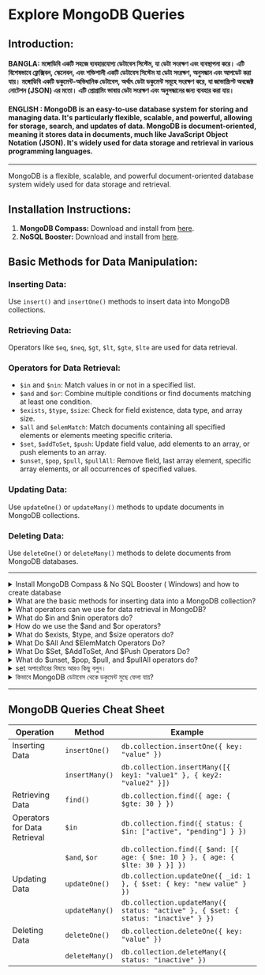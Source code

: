 # Explore MongoDB Queries

## Introduction:
 

<h4> 
 BANGLA:  মঙ্গোডিবি একটি সহজে ব্যবহারযোগ্য ডেটাবেস সিস্টেম, যা ডেটা সংরক্ষণ এবং ব্যবস্থাপনা করে। এটি বিশেষভাবে ফ্লেক্সিবল, স্কেলেবল, এবং শক্তিশালী একটি ডেটাবেস সিস্টেম যা ডেটা সংরক্ষণ, অনুসন্ধান এবং আপডেট করা যায়। মঙ্গোডিবি একটি ডকুমেন্ট-অভিধানিক ডেটাবেস, অর্থাৎ ডেটা ডকুমেন্ট সমূহে সংরক্ষণ করে, যা জাভাস্ক্রিপ্ট অবজেক্ট নোটেশন (JSON) এর মতো। এটি প্রোগ্রামিং ভাষায় ডেটা সংরক্ষণ এবং অনুসন্ধানের জন্য ব্যবহার করা যায়।
</h4>


<h4> 
 
ENGLISH : MongoDB is an easy-to-use database system for storing and managing data. It's particularly flexible, scalable, and powerful, allowing for storage, search, and updates of data. MongoDB is document-oriented, meaning it stores data in documents, much like JavaScript Object Notation (JSON). It's widely used for data storage and retrieval in various programming languages.
</h4>



---


MongoDB is a flexible, scalable, and powerful document-oriented database system widely used for data storage and retrieval.

## Installation Instructions:

1. **MongoDB Compass:** Download and install from [here](https://www.mongodb.com/try/download/compass).
2. **NoSQL Booster:** Download and install from [here](https://www.nosqlbooster.com/downloads).

## Basic Methods for Data Manipulation:

### Inserting Data:

Use `insert()` and `insertOne()` methods to insert data into MongoDB collections.

### Retrieving Data:

Operators like `$eq`, `$neq`, `$gt`, `$lt`, `$gte`, `$lte` are used for data retrieval.

### Operators for Data Retrieval:

- `$in` and `$nin`: Match values in or not in a specified list.
- `$and` and `$or`: Combine multiple conditions or find documents matching at least one condition.
- `$exists`, `$type`, `$size`: Check for field existence, data type, and array size.
- `$all` and `$elemMatch`: Match documents containing all specified elements or elements meeting specific criteria.
- `$set`, `$addToSet`, `$push`: Update field value, add elements to an array, or push elements to an array.
- `$unset`, `$pop`, `$pull`, `$pullAll`: Remove field, last array element, specific array elements, or all occurrences of specified values.

### Updating Data:

Use `updateOne()` or `updateMany()` methods to update documents in MongoDB collections.

### Deleting Data:

Use `deleteOne()` or `deleteMany()` methods to delete documents from MongoDB databases.

---



<details>
<summary>
Install MongoDB Compass & No SQL Booster ( Windows) and how to create database
</summary>
<br >

**Installing MongoDB Compass:**

1. Visit the MongoDB Compass download page: https://www.mongodb.com/try/download/compass
2. Click on the "Download for Windows" button.
3. Once the download is complete, double-click the downloaded file to start the installation process.
4. Follow the on-screen instructions to complete the installation. MongoDB Compass will be installed on your system.

**Installing NoSQL Booster:**

1. Visit the NoSQL Booster download page: https://www.nosqlbooster.com/downloads
2. Click on the "Download for Windows" button.
3. Once the download is complete, double-click the downloaded file to start the installation process.
4. Follow the on-screen instructions to complete the installation. NoSQL Booster will be installed on your system.

**Creating a Database and Collection:**

1. Open MongoDB Compass.
2. Click on the "Connect" button to connect to your MongoDB server. If you don't have a server set up, you can create a local server by clicking on "New Connection" and choosing "localhost" as the hostname.
3. Once connected, click on the "Create Database" button.
4. Enter a name for your database and click "Create Database".
5. With the database selected, click on the "Create Collection" button.
6. Enter a name for your collection and click "Create Collection".

</details> 

<details> 
<summary>  
What are the basic methods for inserting data into a MongoDB collection?

</summary> 
 <br>


The basic methods for inserting data into a MongoDB collection are using the insert() and insertOne() methods. 

1- ডাটা insert ->findOne-> finDMany 

2- Field Filtering কিভাবে করতে হয় db.test.find({gender:"Female"}).project({name:1})

  
 </details>


<details>
<summary>
What operators can we use for data retrieval in MongoDB?

</summary>
<br > 

We can use operators like $eq, $neq, $gt, $lt, $gte, $lte for data retrieval in MongoDB.

MongoDB ডেটা পাওয়ার জন্য অপারেটর হলো $eq, $neq, $gt, $lt, $gte, $lte ইত্যাদি।

```js 
db.test.find({age: {$gte: 30}})
db.collection.find({ age: { $eq: 30 } }); 
```
</details> 

<details>
<summary>
What do $in and $nin operators do?




</summary>
<br > 
The $in operator is used to find values matching any in a specified list, while the $nin operator is used to find values not matching any in a specified list

$in এবং $nin অপারেটর কি কাজ করে?

$in অপারেটর ব্যবহার করে একটি ফিল্ডের মানগুলির মধ্যে নির্দিষ্ট মানগুলির মধ্যে সনাক্ত করা হয়, যেমন [1, 2, 3]। $nin অপারেটর ব্যবহার করে একটি ফিল্ডের মানগুলির মধ্যে নির্দিষ্ট মানগুলির মধ্যে যার কোনো ম্যাচ নেই সেগুলি সনাক্ত করা হয়। 

```js
db.collection.find({ status: { $in: ["active", "pending"] } });

db.collection.find({ status: "active", category: "electronics" });

db.collection.find({ status: { $nin: ["completed", "cancelled"] } });



db.test.find({age: {$gte: 18, $lt:30 }},{age:1}).sort({ age:1 }) // Implicit And Condition
```

</details> 

<details>
<summary>
How do we use the $and and $or operators?




</summary>
<br > 
The $and operator combines multiple conditions, while the $or operator finds documents matching at least one condition.


$and এবং $or অপারেটর কিভাবে ব্যবহার করা হয়?$and অপারেটর ব্যবহার করে একই সময়ে একাধিক শর্ত যোগান করা যায়, যেমন {$and: [{field1: value1}, {field2: value2}]}। $or অপারেটর ব্যবহার করে একটি ফিল্ডের মানগুলির মধ্যে কোনো একটি ম্যাচ করতে পারে,

```js 

যেমন {$or: [{field1: value1}, {field2: value2}]}।

// db.test.find({age: {$ne: 15, $lte:30}}) 

// explicit operator 
db.test.find({ 

  $and: [

  {age: {$ne: 10}}, 

  {age: {$lte: 30}}


  ] }).project({age:1}).sort({ age:1 })


db.test.find({"skills.name": {$in: ["JAVASCRIPT", "PYTHON"]} }).project({ interests:1, skills:1}).sort({ interests: 1 }) 
```
</details> 

<details>
<summary>
What do $exists, $type, and $size operators do?



</summary>
<br > 
$exists অপারেটর ব্যবহার করে একটি ফিল্ড বা কোনো নির্দিষ্ট ফিল্ডের মান অস্তিত্বের তথ্য দেখা যায়। $type অপারেটর ব্যবহার করে ফিল্ডের ডেটা টাইপ চেক করা যায়। $size অপারেটর ব্যবহার করে একটি অ্যারের সাইজ চেক করা যায়।

The $exists operator checks for the existence of a field, $type checks the data type of a field, and $size checks the size of an array.
</details> 

<details>  
<summary>
What Do $All And $ElemMatch Operators Do? 

</summary>
<br >

The $all operator matches documents where an array contains all the specified elements, while the $elemMatch operator matches documents where an array element meets specified criteria. 

$all এবং $elemMatch অপারেটর কি কাজ করে? 

$all অপারেটর ব্যবহার করে একটি অ্যারের সকল মানের মধ্যে নির্দিষ্ট মানগুলির ম্যাচ করতে হয়। $elemMatch অপারেটর ব্যবহার করে অ্যারের একটি অংশের মান নির্দিষ্ট শর্ত সনাক্ত করা যায়।
</details> 

<details>
<summary>
What Do $Set, $AddToSet, And $Push Operators Do?

</summary>
<br >
$set, $addToSet, $push অপারেটর কি কাজ করে?

$set অপারেটর ব্যবহার করে বিদ্যমান ফিল্ডের মান আপডেট করা যায়। $addToSet অপারেটর ব্যবহার করে অ্যারের নতুন উপাদান যোগ করা যায়, তবে ইত্যাদি মূলত ইউনিক উপাদান যোগ করা হয়। $push অপারেটর ব্যবহার করে অ্যারের উপাদান যোগ করা যায়।



The $set operator updates the value of a field, $addToSet adds elements to an array if they are not already present, and $push adds elements to an array regardless of uniqueness.


```js 

db.test.updateOne(

  { _id: ObjectId("663cef3a2ce741159a405ac0") },

  {

    $push: {

      interests: { $each: ["Cook","driving"]}

    }})
```

</details> 


<details>
<summary>
What do $unset, $pop, $pull, and $pullAll operators do?
</summary>
<br >

The $unset operator removes a field, $pop removes the last element of an array, $pull removes elements that match a condition from an array, and $pullAll removes all occurrences of specified values from an array. 

$unset, $pop, $pull, $pullAll অপারেটর কি কাজ করে?
$unset অপারেটর ব্যবহার করে নির্দিষ্ট ফিল্ডের মান অপসারণ করা যায়। $pop অপারেটর ব্যবহার করে অ্যারের শেষের উপাদান অপসারণ করা যায়। $pull অপারেটর ব্যবহার করে নির্দিষ্ট মানগুলির সাথে ম্যাচিং অ্যারের উপাদান অপসারণ করা যায়। $pullAll অপারেটর ব্যবহার করে সম্পূর্ণ অ্যারে অপসারণ করা যায়। 

```js 

db.test.updateOne(

  { _id: ObjectId("663cef3a2ce741159a405ac0") },

  {

    $push: {

      interests: { $each: ["Cook","driving"]}

    }})

```
</details> 
 

<details> 
<summary>
set অপারেটরের বিষয়ে আরও কিছু বলুন।
</summary>
<br >
 
set অপারেটর ব্যবহার করে বিদ্যমান ফিল্ডের মান আপডেট করা যায়, এটি মূলত একটি ফিল্ডের মান পরিবর্তনের জন্য ব্যবহার করা হয়।


```js 
db.collection.updateOne({ name: "John" }, { $unset: { age: "" } });

//  update in array 
db.collection.updateOne(
  { "_id": 1, "items.name": "banana" },
  { "$set": { "items.$.quantity": 15 } }
);


```
</details> 





<details>
<summary>
কিভাবে MongoDB ডেটাবেস থেকে ডকুমেন্ট মুছে ফেলা যায়?
</summary>
<br >


MongoDB ডেটাবেস থেকে ডকুমেন্ট মুছে ফেলতে আমরা deleteMany() বা deleteOne() মেথড ব্যবহার করতে পারি। 

```js 
db.collection.deleteOne({ name: "John" });

```
</details> 

---------



## MongoDB Queries Cheat Sheet

<table>
  <thead>
    <tr>
      <th>Operation</th>
      <th>Method</th>
      <th>Example</th>
    </tr>
  </thead>
  <tbody>
    <tr>
      <td>Inserting Data</td>
      <td><code>insertOne()</code></td>
      <td><code>db.collection.insertOne({ key: "value" })</code></td>
    </tr>
    <tr>
      <td></td>
      <td><code>insertMany()</code></td>
      <td><code>db.collection.insertMany([{ key1: "value1" }, { key2: "value2" }])</code></td>
    </tr>
    <tr>
      <td>Retrieving Data</td>
      <td><code>find()</code></td>
      <td><code>db.collection.find({ age: { $gte: 30 } })</code></td>
    </tr>
    <tr>
      <td>Operators for Data Retrieval</td>
      <td><code>$in</code></td>
      <td><code>db.collection.find({ status: { $in: ["active", "pending"] } })</code></td>
    </tr>
    <tr>
      <td></td>
      <td><code>$and</code>, <code>$or</code></td>
      <td><code>db.collection.find({ $and: [{ age: { $ne: 10 } }, { age: { $lte: 30 } }] })</code></td>
    </tr>
    <tr>
      <td>Updating Data</td>
      <td><code>updateOne()</code></td>
      <td><code>db.collection.updateOne({ _id: 1 }, { $set: { key: "new value" } })</code></td>
    </tr>
    <tr>
      <td></td>
      <td><code>updateMany()</code></td>
      <td><code>db.collection.updateMany({ status: "active" }, { $set: { status: "inactive" } })</code></td>
    </tr>
    <tr>
      <td>Deleting Data</td>
      <td><code>deleteOne()</code></td>
      <td><code>db.collection.deleteOne({ key: "value" })</code></td>
    </tr>
    <tr>
      <td></td>
      <td><code>deleteMany()</code></td>
      <td><code>db.collection.deleteMany({ status: "inactive" })</code></td>
    </tr>
  </tbody>
</table>
